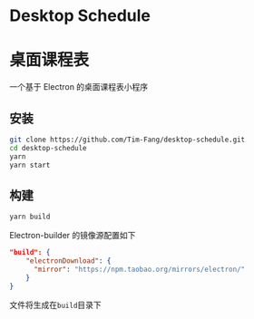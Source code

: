 # Desktop Schedule  
# 桌面课程表  

一个基于 Electron 的桌面课程表小程序  

## 安装  
```bash
git clone https://github.com/Tim-Fang/desktop-schedule.git
cd desktop-schedule
yarn
yarn start
```

## 构建  
```bash
yarn build
```
Electron-builder 的镜像源配置如下
```json
"build": {
    "electronDownload": {
      "mirror": "https://npm.taobao.org/mirrors/electron/"
    }
}
```
文件将生成在`build`目录下
